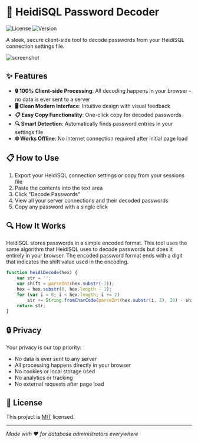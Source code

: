 # 🔐 HeidiSQL Password Decoder

![License](https://img.shields.io/badge/license-MIT-blue.svg)
![Version](https://img.shields.io/badge/version-1.0.0-green.svg)

A sleek, secure client-side tool to decode passwords from your HeidiSQL connection settings file.

![screenshot](https://github.com/user-attachments/assets/60fe0ca5-0207-4311-8df3-bfe2cb76e479)


## ✨ Features

- **🔒 100% Client-side Processing**: All decoding happens in your browser - no data is ever sent to a server
- **🖥️ Clean Modern Interface**: Intuitive design with visual feedback
- **📋 Easy Copy Functionality**: One-click copy for decoded passwords
- **🔍 Smart Detection**: Automatically finds password entries in your settings file
- **🌐 Works Offline**: No internet connection required after initial page load

## 📋 How to Use

1. Export your HeidiSQL connection settings or copy from your sessions file
2. Paste the contents into the text area
3. Click "Decode Passwords"
4. View all your server connections and their decoded passwords
5. Copy any password with a single click

## 🔍 How It Works

HeidiSQL stores passwords in a simple encoded format. This tool uses the same algorithm that HeidiSQL uses to decode passwords but does it entirely in your browser. The encoded password format ends with a digit that indicates the shift value used in the encoding.

```javascript
function heidiDecode(hex) {
    var str = '';
    var shift = parseInt(hex.substr(-1));
    hex = hex.substr(0, hex.length - 1);
    for (var i = 0; i < hex.length; i += 2) 
        str += String.fromCharCode(parseInt(hex.substr(i, 2), 16) - shift); 
    return str; 
}
```

## 🔒 Privacy

Your privacy is our top priority:

- No data is ever sent to any server
- All processing happens directly in your browser
- No cookies or local storage used
- No analytics or tracking
- No external requests after page load

## 📜 License

This project is [MIT](LICENSE) licensed.

---

*Made with ❤️ for database administrators everywhere*
